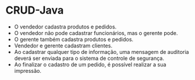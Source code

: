 # **CRUD-Java**
- O vendedor cadastra produtos e pedidos.
- O vendedor não pode cadastrar funcionários, mas o gerente pode.
- O gerente também cadastra produtos e pedidos.
- Vendedor e gerente cadastram clientes.
- Ao cadastrar qualquer tipo de informação, uma mensagem de auditoria deverá ser enviada para o sistema de controle de segurança.
- Ao finalizar o cadastro de um pedido, é possível realizar a sua impressão.